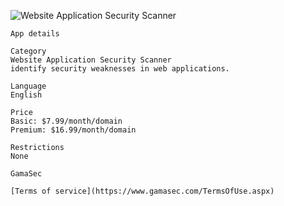 ![Website Application Security Scanner](https://raw.github.com/GamaSec/GamaScan/master/public/images/logo-175.png "Website Application Security Scanner")

    
    App details
	
    Category	
    Website Application Security Scanner
    identify security weaknesses in web applications.
    
    Language
    English

    Price
    Basic: $7.99/month/domain
    Premium: $16.99/month/domain

    Restrictions
    None

    GamaSec

    [Terms of service](https://www.gamasec.com/TermsOfUse.aspx)